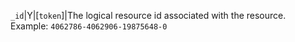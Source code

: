  `_id`|Y|[`token`]|The logical resource id associated with the resource. Example: `4062786-4062906-19875648-0`
